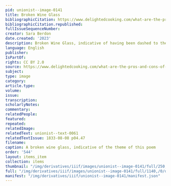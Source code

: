 ```yaml
---
pid: unionist--image-0141
title: Broken Wine Glass
bibliographicCitation: https://www.delightedcooking.com/what-are-the-pros-and-cons-of-using-plastic-wine-glasses.htm
bibliographicCitation.republished: 
fullIssueSequenceNumber: 
creator: Sara Berdon
date.created: '2023'
description: Broken Wine Glass, indicative of having been dashed to the ground!
language: English
publisher: 
IsPartOf: 
rights: CC BY 2.0
source: https://www.delightedcooking.com/what-are-the-pros-and-cons-of-using-plastic-wine-glasses.htm
subject: 
type: image
category: 
article.type: 
volume: 
issue: 
transcription: 
scholarlyNotes: 
commentary: 
relatedPeople: 
featured: 
repeated: 
relatedImage: 
relatedText: unionist--text-0061
relatedTextIssue: 1833-08-08 p04.47
filename: 
caption: A broken wine glass, indicative of the theme of this poem
order: '544'
layout: items_item
collection: items
thumbnail: "/img/derivatives/iiif/images/unionist--image-0141/full/250,/0/default.jpg"
full: "/img/derivatives/iiif/images/unionist--image-0141/full/1140,/0/default.jpg"
manifest: "/img/derivatives/iiif/unionist--image-0141/manifest.json"
---
```


